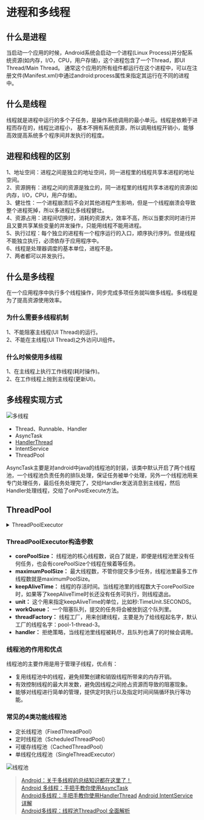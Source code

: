# 进程和多线程

## 什么是进程

当启动一个应用的时候，Android系统会启动一个进程(Linux Process)并分配系统资源(如内存，I/O，CPU，用户存储)，这个进程包含了一个Thread，即UI Thread/Main Thread。
通常这个应用的所有组件都运行在这个进程中，可以在注册文件(Manifest.xml)中通过<font class="gray-bg">android:process</font>属性来指定其运行在不同的进程中。


## 什么是线程

线程就是进程中运行的多个子任务，是操作系统调用的最小单元。线程是依赖于进程而存在的，线程比进程小，
基本不拥有系统资源，所以调用线程开销小，能够高效提高系统多个程序间并发执行的程度。

## 进程和线程的区别

1、地址空间：进程之间是独立的地址空间，同一进程里的线程共享本进程的地址空间。  
2、资源拥有：进程之间的资源是独立的，同一进程里的线程共享本进程的资源(如内存，I/O，CPU，用户存储)。  
3、健壮性：一个进程崩溃后不会对其他进程产生影响，但是一个线程崩溃会导致整个进程死掉，所以多进程比多线程健壮。  
4、资源占用：进程间切换时，消耗的资源大，效率不高，所以当要求同时进行并且又要共享某些变量的并发操作，只能用线程不能用进程。  
5、执行过程：每个独立的进程有一个程序运行的入口，顺序执行序列。但是线程不能独立执行，必须依存于应用程序中。  
6、线程是处理器调度的基本单位，进程不是。  
7、两者都可以并发执行。

## 什么是多线程

在一个应用程序中执行多个线程操作，同步完成多项任务就叫做多线程。多线程是为了提高资源使用效率。

### 为什么需要多线程机制

1、不能阻塞主线程(UI Thread)的运行。  
2、不能在主线程(UI Thread)之外访问UI组件。

### 什么时候使用多线程

1、在主线程上执行工作线程(耗时操作)。  
2、在工作线程上抛到主线程(更新UI)。

## 多线程实现方式

![多线程](https://img.upyun.zzming.cn/android/duoxiancheng.webp)

- Thread、Runnable、Handler
- AsyncTask
- [HandlerThread](/android/Handler机制.md?id=handlerthread)
- IntentService
- ThreadPool

AsyncTask主要是对android中java的线程池的封装，该类中默认开启了两个线程池，一个线程池负责任务的排队处理，保证任务被单个处理，另外一个线程池用来专门处理任务，最后任务处理完了，交给Handler发送消息到主线程，然后Handler处理线程，交给了onPostExecute方法。

## ThreadPool

<details><summary>ThreadPoolExecutor</summary>

```java
// 1. 创建线程池
// 创建时，通过配置线程池的参数，从而实现自己所需的线程池
Executor threadPool = new ThreadPoolExecutor(
                                          CORE_POOL_SIZE,
                                          MAXIMUM_POOL_SIZE,
                                          KEEP_ALIVE,
                                          TimeUnit.SECONDS,
                                          sPoolWorkQueue,
                                          sThreadFactory
                                          );
// 注：在Java中，已内置4种常见线程池，下面会详细说明

// 2. 向线程池提交任务：execute（）
// 说明：传入 Runnable对象
threadPool.execute(new Runnable() {
    @Override
    public void run() {
        ... // 线程执行任务
    }
});

// 3. 关闭线程池shutdown() 
threadPool.shutdown();

// 关闭线程的原理
// a. 遍历线程池中的所有工作线程
// b. 逐个调用线程的interrupt（）中断线程（注：无法响应中断的任务可能永远无法终止）

// 也可调用shutdownNow（）关闭线程：threadPool.shutdownNow（）
// 二者区别：
// shutdown：设置 线程池的状态 为 SHUTDOWN，然后中断所有没有正在执行任务的线程
// shutdownNow：设置 线程池的状态 为 STOP，然后尝试停止所有的正在执行或暂停任务的线程，并返回等待执行任务的列表
// 使用建议：一般调用shutdown（）关闭线程池；若任务不一定要执行完，则调用shutdownNow（）
```

</details>

### ThreadPoolExecutor构造参数

- **corePoolSize：** 线程池的核心线程数，说白了就是，即便是线程池里没有任何任务，也会有corePoolSize个线程在候着等任务。  
- **maximumPoolSize：** 最大线程数，不管你提交多少任务，线程池里最多工作线程数就是maximumPoolSize。  
- **keepAliveTime：** 线程的存活时间。当线程池里的线程数大于corePoolSize时，如果等了keepAliveTime时长还没有任务可执行，则线程退出。  
- **unit：** 这个用来指定keepAliveTime的单位，比如秒:TimeUnit.SECONDS。  
- **workQueue：** 一个阻塞队列，提交的任务将会被放到这个队列里。  
- **threadFactory：** 线程工厂，用来创建线程，主要是为了给线程起名字，默认工厂的线程名字：pool-1-thread-3。  
- **handler：** 拒绝策略，当线程池里线程被耗尽，且队列也满了的时候会调用。  

### 线程池的作用和优点

线程池的主要作用是用于管理子线程，优点有：  
- 复用线程池中的线程，避免频繁创建和销毁线程所带来的内存开销。  
- 有效控制线程的最大并发数，避免因线程之间抢占资源而导致的阻塞现象。  
- 能够对线程进行简单的管理，提供定时执行以及指定时间间隔循环执行等功能。  

### 常见的4类功能线程池

- 定长线程池（FixedThreadPool）  
- 定时线程池（ScheduledThreadPool）  
- 可缓存线程池（CachedThreadPool）  
- 单线程化线程池（SingleThreadExecutor）  

![线程池](https://img.upyun.zzming.cn/android/xianchengchi.webp)

> [Android：关于多线程的总结知识都在这里了！](https://www.jianshu.com/p/5225824ec967)  
> [Android 多线程：手把手教你使用AsyncTask](https://www.jianshu.com/p/ee1342fcf5e7)  
> [Android多线程：手把手教你使用HandlerThread](https://www.jianshu.com/p/9c10beaa1c95)
> [Android IntentService详解](https://www.jianshu.com/p/13e4a4a13634)  
> [Android多线程：线程池ThreadPool 全面解析](https://www.jianshu.com/p/0e4a5e70bf0e)